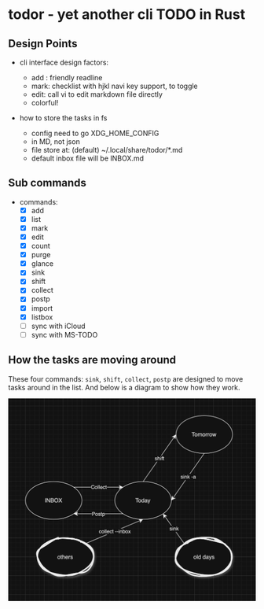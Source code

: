 # todor - yet another cli TODO in Rust

## Design Points

- cli interface design factors:
  - add : friendly readline
  - mark: checklist with hjkl navi key support, <space> to toggle
  - edit: call vi to edit markdown file directly
  - colorful!

- how to store the tasks in fs
  - config need to go XDG_HOME_CONFIG
  - in MD, not json
  - file store at: (default) ~/.local/share/todor/*.md
  - default inbox file will be INBOX.md

## Sub commands

- commands: 
  - [x] add
  - [x] list
  - [x] mark
  - [x] edit
  - [x] count
  - [x] purge
  - [x] glance
  - [x] sink
  - [x] shift
  - [x] collect
  - [x] postp
  - [x] import
  - [x] listbox
  - [ ] sync with iCloud
  - [ ] sync with MS-TODO

## How the tasks are moving around

These four commands: `sink`, `shift`, `collect`, `postp` are designed to move tasks around in the list. And below is a diagram to show how they work.

![tasks-flow](./assets/tasks-flow.png)


